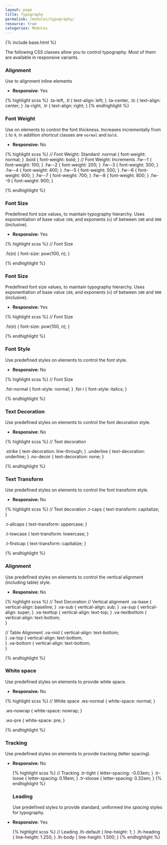 ```yaml
---
layout: page
title: Typography
permalink: /modules/typography/
resource: true
categories: Modules
---
```

{% include base.html %}


The following CSS classes allow you to control typography. Most of them are available in responsive variants.

### Alignment
Use to alignment inline elements

- **Responsive:** Yes

{% highlight scss %}
.ta-left,
.tl {
  text-align: left;
}
.ta-center,
.tc {
  text-align: center;
}
.ta-right,
.tr {
  text-align: right;
}
{% endhighlight %}

###  Font Weight
Use on elements to control the font thickness. Increases incrementally from `1` to `9`, in addition shortcut classes are `normal` and `bold`.

- **Responsive:** No

{% highlight scss %}
// Font Weight: Standard
  .normal {
    font-weight: normal;
  }
  .bold {
    font-weight: bold;
  }
  // Font Weight: Increments
  .fw--1 { font-weight: 100; }
  .fw--2 { font-weight: 200; }
  .fw--3 { font-weight: 300; }
  .fw--4 { font-weight: 400; }
  .fw--5 { font-weight: 500; }
  .fw--6 { font-weight: 600; }
  .fw--7 { font-weight: 700; }
  .fw--8 { font-weight: 800; }
  .fw--9 { font-weight: 900; }

{% endhighlight %}

###  Font Size
Predefined font size values, to maintain typography hierarchy. Uses exponentiation of base value `100`, and exponents (`n`) of between `100` and `900` (inclusive).

- **Responsive:** Yes

{% highlight scss %}
// Font Size

.fs(n) {
  font-size: pow(100, n);
}

{% endhighlight %}

###  Font Size
Predefined font size values, to maintain typography hierarchy. Uses exponentiation of base value `100`, and exponents (`n`) of between `100` and `900` (inclusive).

- **Responsive:** Yes

{% highlight scss %}
// Font Size

.fs(n) {
  font-size: pow(100, n);
}

{% endhighlight %}

###  Font Style
Use predefined styles on elements to control the font style.

- **Responsive:** No

{% highlight scss %}
// Font Size

.fst-normal {
  font-style: normal;
}
.fst-i {
   font-style: italics;
}

{% endhighlight %}

###  Text Decoration
Use predefined styles on elements to control the font decoration style.

- **Responsive:** No

{% highlight scss %}
// Text decoration

.strike {
  text-decoration: line-through;
}
.underline {
  text-decoration: underline;
}
.no-decor {
  text-decoration: none;
}

{% endhighlight %}

###  Text Transform
Use predefined styles on elements to control the font transform style.

- **Responsive:** No

{% highlight scss %}
// Text decoration
.t-caps {
  text-transform: capitalize;
 }

.t-allcaps  {
  text-transform: uppercase;
 }

.t-lowcase  {
  text-transform: lowercase;
}

.t-firstcap {
  text-transform: capitalize;
 }

 {% endhighlight %}

 ###  Alignment
 Use predefined styles on elements to control the vertical alignment (including table) style.

- **Responsive:** No


 {% highlight scss %}
 // Text Decoration
 // Vertical alignment
 .va-base {
   vertical-align: baseline;
 }
 .va-sub {
   vertical-align: sub;
 }
 .va-sup {
   vertical-align: super;
 }
 .va-texttop {
   vertical-align: text-top;
 }
 .va-textbottom {
   vertical-align: text-bottom;  
 }

// Table Alignment
 .va-mid {
   vertical-align: text-bottom;  
 }
 .va-top {
   vertical-align: text-bottom;  
 }
 .va-bottom {
   vertical-align: text-bottom;  
 }

 {% endhighlight %}

 ###  White space
 Use predefined styles on elements to provide white space.

 - **Responsive:** No

 {% highlight scss %}
 // White space
 .ws-normal {
   white-space: normal;
  }

 .ws-nowrap  {
   white-space: nowrap;
  }

 .ws-pre  {
   white-space: pre;
 }

  {% endhighlight %}

   ###  Tracking
   Use predefined styles on elements to provide tracking (letter spacing).

-  **Responsive:** No

   {% highlight scss %}
   // Tracking
   .tr-tight  {
    letter-spacing: -0.03em;
   }
   .tr-loose  {
     letter-spacing: 0.16em;
   }
   .tr-xloose {
     letter-spacing: 0.32em;
   }
    {% endhighlight %}

    ###  Leading
    Use predefined styles to provide standard, uniformed _line spacing_ styles for typography.

-  **Responsive:** Yes

    {% highlight scss %}
    // Leading
    .lh-default {
      line-height: 1;
    }
    .lh-heading {
      line-height: 1.250;
    }
    .lh-body  {
      line-height: 1.500;
    }
     {% endhighlight %}
